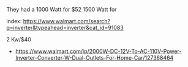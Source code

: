 They had a 1000 Watt for $52
1500 Watt for

index: https://www.walmart.com/search?q=inverter&typeahead=inverter&cat_id=91083

2 Kw/$40
- https://www.walmart.com/ip/2000W-DC-12V-To-AC-110V-Power-Inverter-Converter-W-Dual-Outlets-For-Home-Car/127368464
